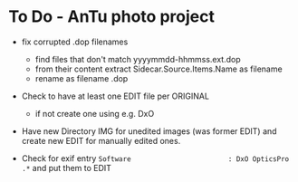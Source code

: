 # To Do - AnTu photo project
 
 * fix corrupted .dop filenames
 	- find files that don't match yyyymmdd-hhmmss.ext.dop
	- from their content extract Sidecar.Source.Items.Name as filename
	- rename as filename .dop
	
* Check to have at least one EDIT file per ORIGINAL
	- if not create one using e.g. DxO

* Have new Directory IMG for unedited images (was former EDIT) and create new EDIT for manually edited ones.

* Check for exif entry `Software                        : DxO OpticsPro .*` and put them to EDIT

	
	
	